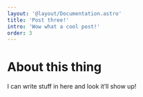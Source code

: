 ```yaml
---
layout: '@layout/Documentation.astro'
title: 'Post three!'
intro: 'Wow what a cool post!'
order: 3
---
```


# About this thing

I can write stuff in here and look it’ll show up!

